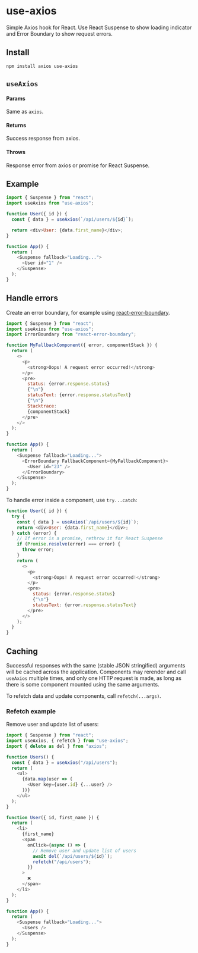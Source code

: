 # use-axios

Simple Axios hook for React. Use React Suspense to show loading indicator and Error Boundary to show request errors.

## Install

```sh
npm install axios use-axios
```

## `useAxios`

#### Params

Same as `axios`.

#### Returns

Success response from axios.

#### Throws

Response error from axios or promise for React Suspense.

## Example

```js
import { Suspense } from "react";
import useAxios from "use-axios";

function User({ id }) {
  const { data } = useAxios(`/api/users/${id}`);

  return <div>User: {data.first_name}</div>;
}

function App() {
  return (
    <Suspense fallback="Loading...">
      <User id="1" />
    </Suspense>
  );
}
```

## Handle errors

Create an error boundary, for example using [react-error-boundary](https://github.com/bvaughn/react-error-boundary).

```js
import { Suspense } from "react";
import useAxios from "use-axios";
import ErrorBoundary from "react-error-boundary";

function MyFallbackComponent({ error, componentStack }) {
  return (
    <>
      <p>
        <strong>Oops! A request error occurred!</strong>
      </p>
      <pre>
        status: {error.response.status}
        {"\n"}
        statusText: {error.response.statusText}
        {"\n"}
        Stacktrace:
        {componentStack}
      </pre>
    </>
  );
}

function App() {
  return (
    <Suspense fallback="Loading...">
      <ErrorBoundary FallbackComponent={MyFallbackComponent}>
        <User id="23" />
      </ErrorBoundary>
    </Suspense>
  );
}
```

To handle error inside a component, use `try...catch`:

```js
function User({ id }) {
  try {
    const { data } = useAxios(`/api/users/${id}`);
    return <div>User: {data.first_name}</div>;
  } catch (error) {
    // If error is a promise, rethrow it for React Suspense
    if (Promise.resolve(error) === error) {
      throw error;
    }
    return (
      <>
        <p>
          <strong>Oops! A request error occurred!</strong>
        </p>
        <pre>
          status: {error.response.status}
          {"\n"}
          statusText: {error.response.statusText}
        </pre>
      </>
    );
  }
}
```

## Caching

Successful responses with the same (stable JSON stringified) arguments will be cached across the application. Components may rerender and call `useAxios` multiple times, and only one HTTP request is made, as long as there is some component mounted using the same arguments.

To refetch data and update components, call `refetch(...args)`.

### Refetch example

Remove user and update list of users:

```js
import { Suspense } from "react";
import useAxios, { refetch } from "use-axios";
import { delete as del } from "axios";

function Users() {
  const { data } = useAxios("/api/users");
  return (
    <ul>
      {data.map(user => (
        <User key={user.id} {...user} />
      ))}
    </ul>
  );
}

function User({ id, first_name }) {
  return (
    <li>
      {first_name}
      <span
        onClick={async () => {
          // Remove user and update list of users
          await del(`/api/users/${id}`);
          refetch("/api/users");
        }}
      >
        ❌
      </span>
    </li>
  );
}

function App() {
  return (
    <Suspense fallback="Loading...">
      <Users />
    </Suspense>
  );
}
```
